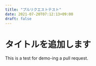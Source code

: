 ```yaml
---
title: "プルリクエストテスト"
date: 2021-07-20T07:12:13+09:00
draft: false
---
```


# タイトルを追加します
This is a test for demo-ing a pull request.
